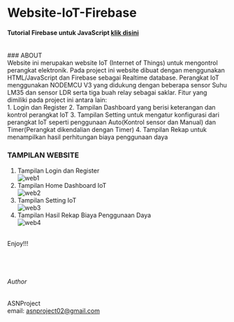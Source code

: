 # Website-IoT-Firebase

#### Tutorial Firebase untuk JavaScript [klik disini](https://github.com/ASNProject/Firebase-JavaScript.git)
<br/>
### ABOUT<br/>
Website ini merupakan website IoT (Internet of Things) untuk mengontrol perangkat elektronik. Pada project ini website dibuat dengan menggunakan HTML/JavaScript dan Firebase sebagai Realtime database. Perangkat IoT menggunakan NODEMCU V3 yang didukung dengan beberapa sensor Suhu LM35 dan sensor LDR serta tiga buah relay sebagai saklar. Fitur yang dimiliki pada project ini antara lain:<br/>
1. Login dan Register 
2. Tampilan Dashboard yang berisi keterangan dan kontrol perangkat IoT
3. Tampilan Setting untuk mengatur konfigurasi dari perangkat IoT seperti penggunaan Auto(Kontrol sensor dan Manual) dan Timer(Perangkat dikendalian dengan Timer)
4. Tampilan Rekap untuk menampilkan hasil perhitungan biaya penggunaan daya
<br/>

### TAMPILAN WEBSITE<br/>
1. Tampilan Login dan Register<br/>
![web1](https://user-images.githubusercontent.com/49858542/138451412-75b755d4-8c35-4140-95ce-248c9d28d21b.JPG)<br/>
2. Tampilan Home Dashboard IoT<br/>
![web2](https://user-images.githubusercontent.com/49858542/138451416-f3abf799-bf19-4b93-8df5-bff8f3055b7f.JPG)<br/>
3. Tampilan Setting IoT<br/>
![web3](https://user-images.githubusercontent.com/49858542/138451418-bd8fd724-0bc3-42cb-949b-e499a255d70d.JPG)<br/>
4. Tampilan Hasil Rekap Biaya Penggunaan Daya<br/>
![web4](https://user-images.githubusercontent.com/49858542/138451422-912f90e6-8350-49e9-9528-f52ddff6f539.JPG)<br/>

<br />
Enjoy!!!
<br />
<br />
<br />
<br />

###### Author

ASNProject<br />
email: asnproject02@gmail.com
